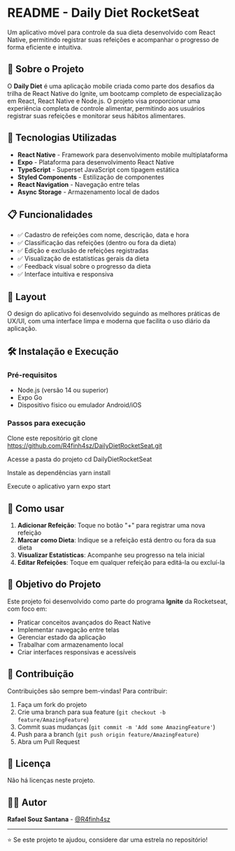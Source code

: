 # README - Daily Diet RocketSeat

Um aplicativo móvel para controle da sua dieta desenvolvido com React Native, permitindo registrar suas refeições e acompanhar o progresso de forma eficiente e intuitiva.

## 📱 Sobre o Projeto

O **Daily Diet** é uma aplicação mobile criada como parte dos desafios da trilha de React Native do Ignite, um bootcamp completo de especialização em React, React Native e Node.js. O projeto visa proporcionar uma experiência completa de controle alimentar, permitindo aos usuários registrar suas refeições e monitorar seus hábitos alimentares.

## 🚀 Tecnologias Utilizadas

- **React Native** - Framework para desenvolvimento mobile multiplataforma
- **Expo** - Plataforma para desenvolvimento React Native
- **TypeScript** - Superset JavaScript com tipagem estática
- **Styled Components** - Estilização de componentes
- **React Navigation** - Navegação entre telas
- **Async Storage** - Armazenamento local de dados

## 📋 Funcionalidades

- ✅ Cadastro de refeições com nome, descrição, data e hora
- ✅ Classificação das refeições (dentro ou fora da dieta)
- ✅ Edição e exclusão de refeições registradas
- ✅ Visualização de estatísticas gerais da dieta
- ✅ Feedback visual sobre o progresso da dieta
- ✅ Interface intuitiva e responsiva

## 🎨 Layout

O design do aplicativo foi desenvolvido seguindo as melhores práticas de UX/UI, com uma interface limpa e moderna que facilita o uso diário da aplicação.

## 🛠️ Instalação e Execução

### Pré-requisitos

- Node.js (versão 14 ou superior)
- Expo Go
- Dispositivo físico ou emulador Android/iOS

### Passos para execução

Clone este repositório
git clone https://github.com/R4finh4sz/DailyDietRocketSeat.git

Acesse a pasta do projeto
cd DailyDietRocketSeat

Instale as dependências
yarn install

Execute o aplicativo
yarn expo start


## 📱 Como usar

1. **Adicionar Refeição**: Toque no botão "+" para registrar uma nova refeição
2. **Marcar como Dieta**: Indique se a refeição está dentro ou fora da sua dieta
3. **Visualizar Estatísticas**: Acompanhe seu progresso na tela inicial
4. **Editar Refeições**: Toque em qualquer refeição para editá-la ou excluí-la

## 🎯 Objetivo do Projeto

Este projeto foi desenvolvido como parte do programa **Ignite** da Rocketseat, com foco em:

- Praticar conceitos avançados do React Native
- Implementar navegação entre telas
- Gerenciar estado da aplicação
- Trabalhar com armazenamento local
- Criar interfaces responsivas e acessíveis

## 🤝 Contribuição

Contribuições são sempre bem-vindas! Para contribuir:

1. Faça um fork do projeto
2. Crie uma branch para sua feature (`git checkout -b feature/AmazingFeature`)
3. Commit suas mudanças (`git commit -m 'Add some AmazingFeature'`)
4. Push para a branch (`git push origin feature/AmazingFeature`)
5. Abra um Pull Request

## 📝 Licença

Não há licenças neste projeto.

## 👨‍💻 Autor

**Rafael Souz Santana** - [@R4finh4sz](https://github.com/R4finh4sz)

---

⭐ Se este projeto te ajudou, considere dar uma estrela no repositório!

